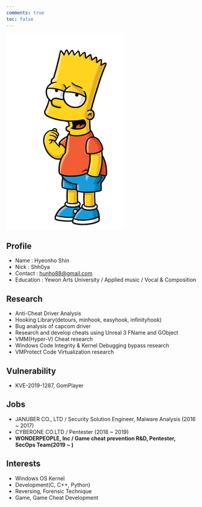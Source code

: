 ```yaml
---
comments: true
toc: false
---
```


<img src="https://github.com/Shh0ya/shh0ya.github.io/blob/master/images/about.png?raw=true">

## Profile

- Name : Hyeonho Shin
- Nick : Shh0ya
- Contact : hunho88@gmail.com
- Education : Yewon Arts University / Applied music / Vocal & Composition



## Research

- Anti-Cheat Driver Analysis
- Hooking Library(detours, minhook, easyhook, infinityhook) 
- Bug analysis of capcom driver
- Research and develop cheats using Unreal 3 FName and GObject
- VMM(Hyper-V) Cheat research
- Windows Code Integrity & Kernel Debugging bypass research
- VMProtect Code Virtualization research



## Vulnerability

- KVE-2019-1287, GomPlayer



## Jobs

- JANUBER CO., LTD / Security Solution Engineer, Malware Analysis (2016 ~ 2017)
- CYBERONE CO.LTD / Pentester (2018 ~ 2019)
- **WONDERPEOPLE, Inc / Game cheat prevention R&D, Pentester, SecOps Team(2019 ~ )**



## Interests

- Windows OS Kernel
- Development(C, C++, Python)
- Reversing, Forensic Technique
- Game, Game Cheat Development